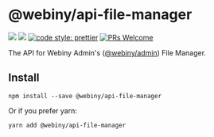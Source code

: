 # @webiny/api-file-manager
[![](https://img.shields.io/npm/dw/@webiny/api-file-manager.svg)](https://www.npmjs.com/package/@webiny/api-file-manager) 
[![](https://img.shields.io/npm/v/@webiny/api-file-manager.svg)](https://www.npmjs.com/package/@webiny/api-file-manager)
[![code style: prettier](https://img.shields.io/badge/code_style-prettier-ff69b4.svg?style=flat-square)](https://github.com/prettier/prettier)
[![PRs Welcome](https://img.shields.io/badge/PRs-welcome-brightgreen.svg?style=flat-square)](http://makeapullrequest.com)

The API for Webiny Admin's ([@webiny/admin](../app-admin)) File Manager.

## Install
```
npm install --save @webiny/api-file-manager
```

Or if you prefer yarn: 
```
yarn add @webiny/api-file-manager
```
